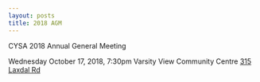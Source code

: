```yaml
---
layout: posts
title: 2018 AGM
---
```

CYSA 2018 Annual General Meeting

Wednesday October 17, 2018, 7:30pm
Varsity View Community Centre
[315 Laxdal Rd](https://www.google.ca/maps/place/Varsity+View+Community+Centre/@49.8642927,-97.2610863,17z/data=!4m15!1m9!2m8!1sHotels!3m6!1sHotels!2s49.8642927,+-97.2588976!3s0x52ea0b5ac2abd40f:0xa2e03bd58ed0215d!4m2!1d-97.2588976!2d49.8642927!3m4!1s0x52ea0b1129a09611:0xfac7c7682c82d19!8m2!3d49.8640916!4d-97.2591365)
